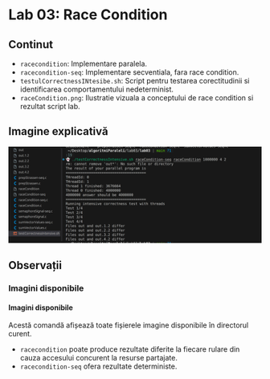 # Lab 03: Race Condition

## Continut

- `racecondition`: Implementare paralela.
- `racecondition-seq`: Implementare secventiala, fara race condition.
- `testulCorrectnessINtesibe.sh`: Script pentru testarea corectitudinii si identificarea comportamentului nedeterminist.
- `raceCondition.png`: Ilustratie vizuala a conceptului de race condition si rezultat script lab.

## Imagine explicativă

![raceCondition](raceCondition.png)

## Observații
### Imagini disponibile

#### Imagini disponibile

Acestă comandă afișează toate fișierele imagine disponibile în directorul curent.
- `racecondition` poate produce rezultate diferite la fiecare rulare din cauza accesului concurent la resurse partajate.
- `racecondition-seq` ofera rezultate deterministe.
